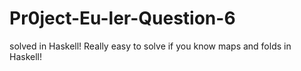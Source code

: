 # Pr0ject-Eu-ler-Question-6
solved in Haskell!
Really easy to solve if you know maps and folds in Haskell!
